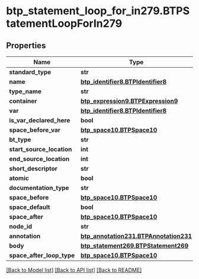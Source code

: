 # btp_statement_loop_for_in279.BTPStatementLoopForIn279

## Properties
Name | Type | Description | Notes
------------ | ------------- | ------------- | -------------
**standard_type** | **str** |  | [optional] 
**name** | [**btp_identifier8.BTPIdentifier8**](BTPIdentifier8.md) |  | [optional] 
**type_name** | **str** |  | [optional] 
**container** | [**btp_expression9.BTPExpression9**](BTPExpression9.md) |  | [optional] 
**var** | [**btp_identifier8.BTPIdentifier8**](BTPIdentifier8.md) |  | [optional] 
**is_var_declared_here** | **bool** |  | [optional] 
**space_before_var** | [**btp_space10.BTPSpace10**](BTPSpace10.md) |  | [optional] 
**bt_type** | **str** |  | [optional] 
**start_source_location** | **int** |  | [optional] 
**end_source_location** | **int** |  | [optional] 
**short_descriptor** | **str** |  | [optional] 
**atomic** | **bool** |  | [optional] 
**documentation_type** | **str** |  | [optional] 
**space_before** | [**btp_space10.BTPSpace10**](BTPSpace10.md) |  | [optional] 
**space_default** | **bool** |  | [optional] 
**space_after** | [**btp_space10.BTPSpace10**](BTPSpace10.md) |  | [optional] 
**node_id** | **str** |  | [optional] 
**annotation** | [**btp_annotation231.BTPAnnotation231**](BTPAnnotation231.md) |  | [optional] 
**body** | [**btp_statement269.BTPStatement269**](BTPStatement269.md) |  | [optional] 
**space_after_loop_type** | [**btp_space10.BTPSpace10**](BTPSpace10.md) |  | [optional] 

[[Back to Model list]](../README.md#documentation-for-models) [[Back to API list]](../README.md#documentation-for-api-endpoints) [[Back to README]](../README.md)



